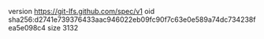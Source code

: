 version https://git-lfs.github.com/spec/v1
oid sha256:d2741e739376433aac946022eb09fc90f7c63e0e589a74dc734238fea5e098c4
size 3132
